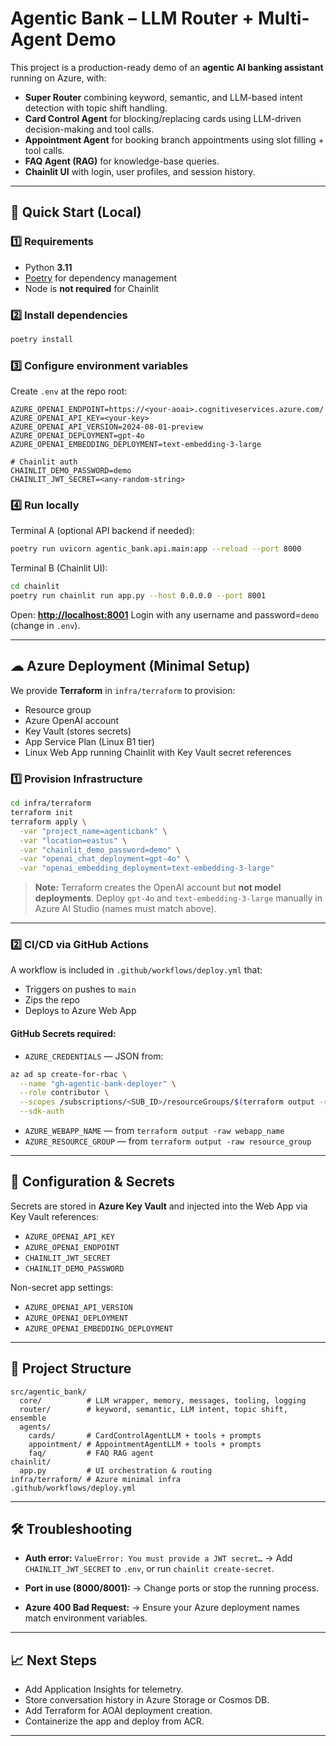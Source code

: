 
# Agentic Bank – LLM Router + Multi-Agent Demo

This project is a production-ready demo of an **agentic AI banking assistant** running on Azure, with:
- **Super Router** combining keyword, semantic, and LLM-based intent detection with topic shift handling.
- **Card Control Agent** for blocking/replacing cards using LLM-driven decision-making and tool calls.
- **Appointment Agent** for booking branch appointments using slot filling + tool calls.
- **FAQ Agent (RAG)** for knowledge-base queries.
- **Chainlit UI** with login, user profiles, and session history.

---

## 🚀 Quick Start (Local)

### 1️⃣ Requirements
- Python **3.11**
- [Poetry](https://python-poetry.org/) for dependency management
- Node is **not required** for Chainlit

### 2️⃣ Install dependencies
```bash
poetry install
````

### 3️⃣ Configure environment variables

Create `.env` at the repo root:

```
AZURE_OPENAI_ENDPOINT=https://<your-aoai>.cognitiveservices.azure.com/
AZURE_OPENAI_API_KEY=<your-key>
AZURE_OPENAI_API_VERSION=2024-08-01-preview
AZURE_OPENAI_DEPLOYMENT=gpt-4o
AZURE_OPENAI_EMBEDDING_DEPLOYMENT=text-embedding-3-large

# Chainlit auth
CHAINLIT_DEMO_PASSWORD=demo
CHAINLIT_JWT_SECRET=<any-random-string>
```

### 4️⃣ Run locally

Terminal A (optional API backend if needed):

```bash
poetry run uvicorn agentic_bank.api.main:app --reload --port 8000
```

Terminal B (Chainlit UI):

```bash
cd chainlit
poetry run chainlit run app.py --host 0.0.0.0 --port 8001
```

Open: **[http://localhost:8001](http://localhost:8001)**
Login with any username and password=`demo` (change in `.env`).

---

## ☁ Azure Deployment (Minimal Setup)

We provide **Terraform** in `infra/terraform` to provision:

* Resource group
* Azure OpenAI account
* Key Vault (stores secrets)
* App Service Plan (Linux B1 tier)
* Linux Web App running Chainlit with Key Vault secret references

### 1️⃣ Provision Infrastructure

```bash
cd infra/terraform
terraform init
terraform apply \
  -var "project_name=agenticbank" \
  -var "location=eastus" \
  -var "chainlit_demo_password=demo" \
  -var "openai_chat_deployment=gpt-4o" \
  -var "openai_embedding_deployment=text-embedding-3-large"
```

> **Note:** Terraform creates the OpenAI account but **not model deployments**.
> Deploy `gpt-4o` and `text-embedding-3-large` manually in Azure AI Studio (names must match above).

---

### 2️⃣ CI/CD via GitHub Actions

A workflow is included in `.github/workflows/deploy.yml` that:

* Triggers on pushes to `main`
* Zips the repo
* Deploys to Azure Web App

#### GitHub Secrets required:

* `AZURE_CREDENTIALS` — JSON from:

```bash
az ad sp create-for-rbac \
  --name "gh-agentic-bank-deployer" \
  --role contributor \
  --scopes /subscriptions/<SUB_ID>/resourceGroups/$(terraform output -raw resource_group) \
  --sdk-auth
```

* `AZURE_WEBAPP_NAME` — from `terraform output -raw webapp_name`
* `AZURE_RESOURCE_GROUP` — from `terraform output -raw resource_group`

---

## 🔧 Configuration & Secrets

Secrets are stored in **Azure Key Vault** and injected into the Web App via Key Vault references:

* `AZURE_OPENAI_API_KEY`
* `AZURE_OPENAI_ENDPOINT`
* `CHAINLIT_JWT_SECRET`
* `CHAINLIT_DEMO_PASSWORD`

Non-secret app settings:

* `AZURE_OPENAI_API_VERSION`
* `AZURE_OPENAI_DEPLOYMENT`
* `AZURE_OPENAI_EMBEDDING_DEPLOYMENT`

---

## 📂 Project Structure

```
src/agentic_bank/
  core/          # LLM wrapper, memory, messages, tooling, logging
  router/        # keyword, semantic, LLM intent, topic shift, ensemble
  agents/
    cards/       # CardControlAgentLLM + tools + prompts
    appointment/ # AppointmentAgentLLM + tools + prompts
    faq/         # FAQ RAG agent
chainlit/
  app.py         # UI orchestration & routing
infra/terraform/ # Azure minimal infra
.github/workflows/deploy.yml
```

---

## 🛠 Troubleshooting

* **Auth error:** `ValueError: You must provide a JWT secret…`
  → Add `CHAINLIT_JWT_SECRET` to `.env`, or run `chainlit create-secret`.

* **Port in use (8000/8001):**
  → Change ports or stop the running process.

* **Azure 400 Bad Request:**
  → Ensure your Azure deployment names match environment variables.

---

## 📈 Next Steps

* Add Application Insights for telemetry.
* Store conversation history in Azure Storage or Cosmos DB.
* Add Terraform for AOAI deployment creation.
* Containerize the app and deploy from ACR.

---
